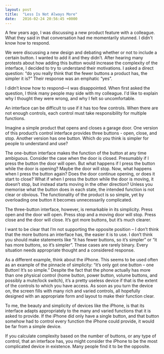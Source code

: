 ```yaml
---
layout: post
title:  "Less Is Not Always More"
date:   2016-02-24 20:56:45 +0000
---
```


A few years ago, I was discussing a new product feature with a colleague. What they said in that conversation had me momentarily stunned. I didn't know how to respond.

We were discussing a new design and debating whether or not to include a certain button. I wanted to add it and they didn’t. After hearing many protests about how adding this button would increase the complexity of the interface, I decided to try to understand their motivations. I asked a direct question: “do you really think that the fewer buttons a product has, the simpler it is?” Their response was an emphatic “yes”.

I didn’t know how to respond—I was disappointed. When first asked the question, I think many people may side with my colleague. I'd like to explain why I thought they were wrong, and why I felt so uncomfortable.

An interface can be difficult to use if it has too few controls. When there are not enough controls, each control must take responsibility for multiple functions.

Imagine a simple product that opens and closes a garage door. One version of this product’s control interface provides three buttons - open, close, and stop. Another version has one button. Which do you think is simpler for people to understand and use?

The one-button interface makes the function of the button at any time ambiguous. Consider the case when the door is closed. Presumably if I press the button the door will open. But what happens if I press the button while the door is opening? Maybe the door will stop. Now, what happens when I press the button again? Does the door continue opening, or does it start to close? What if when I press the button while the door is moving, it doesn’t stop, but instead starts moving in the other direction? Unless you memorise what the button does in each state, the intended function is not clear or obvious. The functionality of the product is so simple, yet by overloading one button it becomes unnecessarily complicated.

The three-button interface, however, is remarkable in its simplicity. Press open and the door will open. Press stop and a moving door will stop. Press close and the door will close. It’s got more buttons, but it’s much clearer.

I want to be clear that I’m not supporting the opposite position – I don’t think that the more buttons an interface has, the easier it is to use. I don’t think you should make statements like “it has fewer buttons, so it’s simpler” or “it has more buttons, so it’s simpler”. These cases are rarely binary. Every situation needs appropriate thought and a considered response.

As a different example, think about the iPhone. This seems to be used often as an example of the pinnacle of simplicity: “it’s only got one button – one Button! It’s so simple.” Despite the fact that the phone actually has more than one physical control (home button, power button, volume buttons, and possibly a mute/lock switch), it’s a pretty useless device if that is the extent of the controls to which you have access. As soon as you turn the device on, the screen fills with many rich and varied controls, all hopefully designed with an appropriate form and layout to make their function clear.

To me, the beauty and simplicity of devices like the iPhone, is that its interface adapts appropriately to the many and varied functions that it is asked to provide. If the iPhone did only have a single button, and that button somehow had to control every function the iPhone could provide, it would be far from a simple device.

If you calculate complexity based on the number of buttons, or any type of control, that an interface has, you might consider the iPhone to be the most complicated device in existence. Many people find it to be the opposite.
